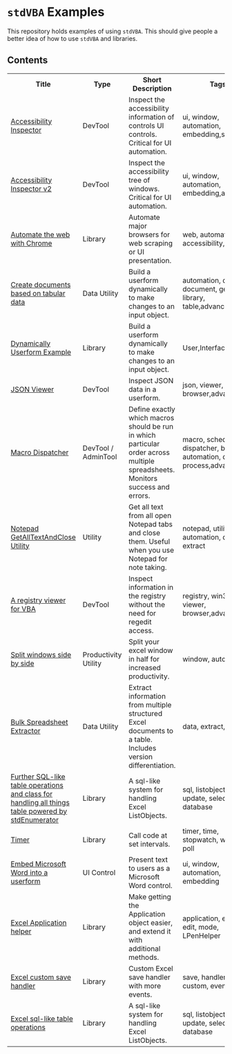 # `stdVBA` Examples

This repository holds examples of using `stdVBA`. This should give people a better idea of how to use `stdVBA` and libraries.

## Contents

<table>
  <tr>
    <th>Title</th>
    <th>Type</th>
    <th>Short Description</th>
    <th>Tags</th>
    <th>Dependencies</th>
    <th>Status</th>
  </tr>
  <tr>
    <td><a href="Examples/Inspector-Accessibility-v1">Accessibility Inspector</a></td>
    <td>DevTool</td>
    <td>Inspect the accessibility information of controls UI controls. Critical for UI automation.</td>
    <td>ui, window, automation, embedding,simple</td>
    <td>stdAcc, stdProcess, stdWindow, stdICallable</td>
    <td>Deprecated</td>
  </tr>
  <tr>
    <td><a href="Examples/Inspector-Accessibility-v2">Accessibility Inspector v2</a></td>
    <td>DevTool</td>
    <td>Inspect the accessibility tree of windows. Critical for UI automation.</td>
    <td>ui, window, automation, embedding,advanced</td>
    <td>stdAcc,stdCallback,stdClipboard,stdICallable,stdImage,stdLambda,stdProcess,stdShell,stdWindow</td>
    <td>Complete/WIP</td>
  </tr>
  <tr>
    <td><a href="Examples/BrowserAutomation">Automate the web with Chrome</a></td>
    <td>Library</td>
    <td>Automate major browsers for web scraping or UI presentation.</td>
    <td>web, automation, accessibility, library</td>
    <td>stdAcc, stdEnumerator, stdLambda, stdProcess, stdWindow, stdICallable</td>
    <td>Complete</td>
  </tr>
  <tr>
    <td><a href="Examples/Document Generator">Create documents based on tabular data</a></td> 
    <td>Data Utility</td>
    <td>Build a userform dynamically to make changes to an input object.</td>
    <td>automation, data, document, generator, library, table,advanced</td>
    <td>stdCallback, stdCOM, stdEnumerator, stdICallable, stdLambda, stdRegex, stdTable, stdWindow</td>
    <td>Complete</td>
  </tr>
  <tr>
    <td><a href="Examples/DynamicForm-TransformObject">Dynamically Userform Example</a></td>
    <td>Library</td>
    <td>Build a userform dynamically to make changes to an input object.</td>
    <td>User,Interface,UI</td>
    <td>stdUIElement, stdCallback, stdCOM, stdICallable, stdLambda</td>
    <td>Complete</td>
  </tr>
  <tr>
    <td><a href="Examples/Inspector-JSON">JSON Viewer</a></td> 
    <td>DevTool</td>
    <td>Inspect JSON data in a userform.</td>
    <td>json, viewer, browser,advanced</td>
    <td>stdCallback, stdICallable, stdJSON, stdLambda, tvTree</td>
    <td>Complete</td>
  </tr>
  <tr>
    <td><a href="Examples/MacroDispatcher">Macro Dispatcher</a></td>
    <td>DevTool / AdminTool</td>
    <td>Define exactly which macros should be run in which particular order across multiple spreadsheets. Monitors success and errors.</td>
    <td>macro, scheduler, dispatcher, bulk, automation, data, process,advanced</td>
    <td>stdAcc, stdCallback, stdEnumerator, stdICallable, stdLambda, stdPerformance, stdReg, stdWindow</td>
    <td>Complete</td>
  </tr> 
  <tr>
    <td><a href="Examples/Notepad-GetAllTextAndClose">Notepad GetAllTextAndClose Utility</a></td>
    <td>Utility</td>
    <td>Get all text from all open Notepad tabs and close them. Useful when you use Notepad for note taking.</td>
    <td>notepad, utility, automation, data, extract</td>
    <td>stdAcc, stdICallable, stdLambda, stdProcess, stdWindow</td>
    <td>Complete</td>
  </tr>
  <tr>
    <td><a href="Examples/Inspector-Registry">A registry viewer for VBA</a></td>
    <td>DevTool</td>
    <td>Inspect information in the registry without the need for regedit access.</td>
    <td>registry, win32, viewer, browser,advanced</td>
    <td>stdClipboard, stdIcallable, stdLambda, stdReg</td>
    <td>WIP</td>
  </tr> 
  <tr>
    <td><a href="Examples/SplitSideBySide">Split windows side by side</a></td>
    <td>Productivity Utility</td>
    <td>Split your excel window in half for increased productivity.</td>
    <td>window, automation</td>
    <td>stdLambda, stdWindow, stdICallable</td>
    <td>Complete</td>
  </tr> 
  <tr>
    <td><a href="Examples/Spreadsheet Extractor">Bulk Spreadsheet Extractor</a></td>
    <td>Data Utility</td>
    <td>Extract information from multiple structured Excel documents to a table. Includes version differentiation.</td>
    <td>data, extract, bulk</td>
    <td>stdArray, stdCallback, stdCOM, stdEnumerator,stdICallable, stdLambda, stdPicture, stdRegex</td>
    <td>Complete</td>
  </tr> 
  <tr>
    <td><a href="Examples/stdTable">Further SQL-like table operations and class for handling all things table powered by stdEnumerator</a></td>
    <td>Library</td>
    <td>A sql-like system for handling Excel ListObjects.</td>
    <td>sql, listobject, table, update, select, database</td>
    <td>stdICallable,stdEnumerator,stdCallback,stdJSON</td>
    <td>Complete</td>
  </tr>
  <tr>
    <td><a href="Examples/Timer">Timer</a></td>
    <td>Library</td>
    <td>Call code at set intervals.</td>
    <td>timer, time, stopwatch, watch, poll</td>
    <td>stdCallback, stdICallable</td>
    <td>Complete</td>
  </tr> 
  <tr>
    <td><a href="Examples/uiTextBoxEx-WordControl">Embed Microsoft Word into a userform</a></td>
    <td>UI Control</td>
    <td>Present text to users as a Microsoft Word control.</td>
    <td>ui, window, automation, embedding</td>
    <td>stdLambda, stdWindow, stdICallable, stdProcess</td>
    <td>Complete</td>
  </tr> 
  <tr>
    <td><a href="Examples/xlVBA/xlApplication">Excel Application helper</a></td>
    <td>Library</td>
    <td>Make getting the Application object easier, and extend it with additional methods.</td>
    <td>application, ebmode, edit, mode, LPenHelper</td>
    <td>stdAcc, stdICallable</td>
    <td>WIP</td>
  </tr>
  <tr>
    <td><a href="Examples/xlVBA/xlSaveHandler">Excel custom save handler</a></td>
    <td>Library</td>
    <td>Custom Excel save handler with more events.</td>
    <td>save, handler, custom, events</td>
    <td>None</td>
    <td>Complete</td>
  </tr>
  <tr>
    <td><a href="Examples/xlVBA/xlTableTools">Excel sql-like table operations</a></td>
    <td>Library</td>
    <td>A sql-like system for handling Excel ListObjects.</td>
    <td>sql, listobject, table, update, select, database</td>
    <td>stdICallable</td>
    <td>Complete</td>
  </tr>


  <!-- 
  <tr>
    <td><a href="Examples/">xxx</a></td>
    <td>xxx</td>
    <td>xxx</td>
  </tr> 
  -->
</table>
